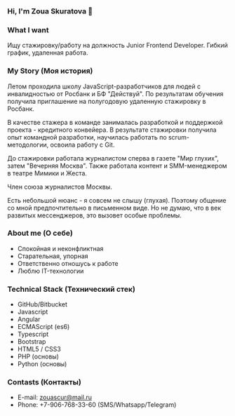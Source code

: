 ### Hi, I'm Zoua Skuratova 👋

<!--
**zouascur/zouascur** is a ✨ _special_ ✨ repository because its `README.md` (this file) appears on your GitHub profile.

Here are some ideas to get you started:

- 🔭 I’m currently working on ...
- 🌱 I’m currently learning ...
- 👯 I’m looking to collaborate on ...
- 🤔 I’m looking for help with ...
- 💬 Ask me about ...
- 📫 How to reach me: ...
- 😄 Pronouns: ...
- ⚡ Fun fact: ...
-->

### What I want
Ищу стажировку/работу на должность Junior Frontend Developer. Гибкий график, удаленная работа.

### My Story (Моя история)

Летом проходила школу JavaScript-разработчиков для людей с инвалидностью от Росбанк и БФ "Действуй". По результатам обучения получила приглашение на полугодовую удаленную стажировку в Росбанк. 

В качестве стажера в команде занималась разработкой и поддержкой проекта - кредитного конвейера. В результате стажировки получила опыт командной разработки, научилась работать по scrum-методологии, освоила работу с Git.

До стажировки работала журналистом сперва в газете "Мир глухих", затем "Вечерняя Москва". Также работала контент и SMM-менеджером в театре Мимики и Жеста.

Член союза журналистов Москвы.

Есть небольшой нюанс - я совсем не слышу (глухая). Поэтому общение со мной предпочтительно в письменном виде. Но не думаю, что в век развитых мессенджеров, это вызовет особые проблемы.

### About me (О себе)
* Спокойная и неконфликтная
* Старательная, упорная
* Ответственно отношусь к работе
* Люблю IT-технологии

### Technical Stack (Технический стек)
* GitHub/Bitbucket
* Javascript
* Angular
* ECMAScript (es6)
* Typescript
* Bootstrap
* HTML5 / CSS3
* PHP (основы)
* Python (основы)

### Contasts (Контакты)
* E-mail: zouascur@mail.ru
* Phone: +7-906-768-33-60 (SMS/Whatsapp/Telegram)
